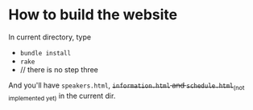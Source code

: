 # How to build the website

In current directory, type

* `bundle install`
* `rake`
* // there is no step three

And you'll have `speakers.html`, <del>`information.html` and `schedule.html`</del><sub>(not implemented yet)</sub> in the current dir.
